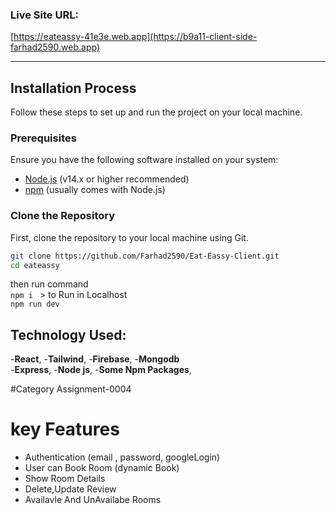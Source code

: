 ### Live Site URL:
[https://eateassy-41e3e.web.app](https://b9a11-client-side-farhad2590.web.app)

---

## Installation Process

Follow these steps to set up and run the project on your local machine.

### Prerequisites

Ensure you have the following software installed on your system:
- [Node.js](https://nodejs.org/) (v14.x or higher recommended)
- [npm](https://www.npmjs.com/) (usually comes with Node.js)

### Clone the Repository

First, clone the repository to your local machine using Git.

```bash
git clone https://github.com/Farhad2590/Eat-Eassy-Client.git
cd eateassy
```

then run command <br>
```npm i ``` >
to Run in Localhost <br>
```npm run dev```

## Technology Used:
-**React**,
-**Tailwind**,
-**Firebase**,
-**Mongodb**
<br>
-**Express**,
-**Node js**,
-**Some Npm Packages**,

#Category Assignment-0004
# key Features

- Authentication (email , password, googleLogin)
- User can Book Room (dynamic Book)
- Show Room Details 
- Delete,Update Review 
- Availavle And UnAvailabe Rooms